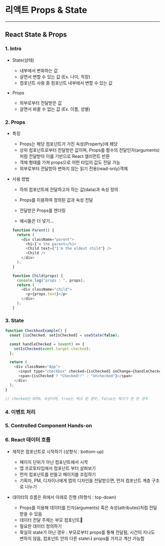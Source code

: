 # 리액트 Props & State

***

## React State & Props

### 1. Intro

- State(상태)
  - 내부에서 변화하는 값
  - 살면서 변할 수 있는 값 (Ex. 나이, 직장)
  - 컴포넌트 사용 중 컴포넌트 내부에서 변할 수 있는 값

- Props
  - 외부로부터 전달받은 값
  - 살면서 바꿀 수 없는 값 (Ex. 이름, 성별)

### 2. Props
- 특징
  - Props는 해당 컴포넌트가 가진 속성(Property)에 해당
  - 상위 컴포넌트로부터 전달받은 값이며, Props를 함수의 전달인자(arguments)처럼 전달받아 이를 기반으로 React 엘리먼트 반환
  - 객체 형태를 가져 props으로 어떤 타입의 값도 전달 가능
  - 외부로부터 전달받아 변하지 않는 읽기 전용(read-only)객체

- 사용 방법
  - 하위 컴포넌트에 전달하고자 하는 값(data)과 속성 정의
  - Props를 이용하여 정의된 값과 속성 전달
  - 전달받은 Props를 렌더링

  - 예시들은 더 넣기...

  ```js
  function Parent() {
    return (
      <div className="parent">
        <h1>I'm the parent</h1>
        <Child text={"I'm the eldest child"} />
        <Child />
      </div>
    );
  }

  function Child(props) {
    console.log("props : ", props);
    return (
      <div className="child">
        <p>{props.text}</p>
      </div>
    );
  }
  ```

### 3. State

```js
function CheckboxExample() {
  const [isChecked, setIsChecked] = useState(false);   

  const handleChecked = (event) => {
    setIsChecked(event.target.checked);
  };

  return (
    <div className="App">
      <input type="checkbox" checked={isChecked} onChange={handleChecked} />  
      <span>{isChecked ? "Checked!!" : "Unchecked"}</span>
    </div> 
  );
}  

// checked는 HTML 속성이며, true는 체크 된 경우, false는 체크가 안 된 경우
```

### 4. 이벤트 처리

### 5. Controlled Component Hands-on

### 6. React 데이터 흐름
- 제작은 컴포넌트로 시작하기 (상향식 : bottom-up)
  - 페이지 단위가 아닌 컴포넌트에서 시작
  - 앱 프로토타입에서 컴포넌트 부터 살펴보기
  - 먼저 컴포넌트를 만들고 페이지를 조립하기 
  - 기획자, PM, 디자이너에게 앱의 디자인을 전달받으면, 먼저 컴포넌트 계층 구조로 나누기

- 데이터의 흐름은 위에서 아래로 진행 (하향식 : top-down)
  - Props를 이용해 데이터를 인자(arguments) 혹은 속성(attributes)처럼 전달받을 수 있음
  - 데이터 전달 주체는 부모 컴포넌트
  - 필요한 데이터 정의하기
  - 확실히 state가 아닌 경우 : 부모로부터 props를 통해 전달됨, 시간이 지나도 변하지 않음, 컴포넌트 안의 다른 state나 props를 가지고 계산 가능함

